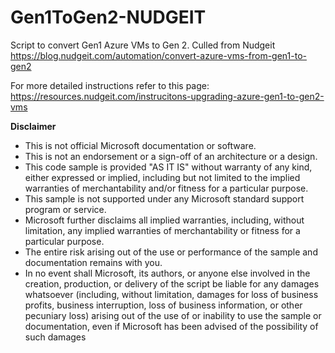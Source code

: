 # Gen1ToGen2-NUDGEIT
Script to convert Gen1 Azure VMs to Gen 2. Culled from Nudgeit
https://blog.nudgeit.com/automation/convert-azure-vms-from-gen1-to-gen2

For more detailed instructions refer to this page: https://resources.nudgeit.com/instrucitons-upgrading-azure-gen1-to-gen2-vms


**Disclaimer**

- This is not official Microsoft documentation or software.
- This is not an endorsement or a sign-off of an architecture or a design.
- This code sample is provided "AS IT IS" without warranty of any kind, either expressed or implied, including but not limited to the implied warranties of merchantability and/or fitness for a particular purpose.
- This sample is not supported under any Microsoft standard support program or service.
- Microsoft further disclaims all implied warranties, including, without limitation, any implied warranties of merchantability or fitness for a particular purpose.
- The entire risk arising out of the use or performance of the sample and documentation remains with you.
- In no event shall Microsoft, its authors, or anyone else involved in the creation, production, or delivery of the script be liable for any damages whatsoever (including, without limitation, damages for loss of business profits, business interruption, loss of business information, or other pecuniary loss) arising out of the use of or inability to use the sample or documentation, even if Microsoft has been advised of the possibility of such damages
